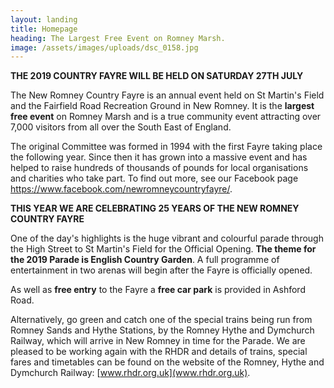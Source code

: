 ```yaml
---
layout: landing
title: Homepage
heading: The Largest Free Event on Romney Marsh.
image: /assets/images/uploads/dsc_0158.jpg
---
```

**THE 2019 COUNTRY FAYRE WILL BE HELD ON SATURDAY 27TH JULY**

The New Romney Country Fayre is an annual event held on St Martin's Field and the Fairfield Road Recreation Ground in New Romney. It is the **largest free event** on Romney Marsh and is a true community event attracting over 7,000 visitors from all over the South East of England. 

The original Committee was formed in 1994 with the first Fayre taking place the following year. Since then it has grown into a massive event and has helped to raise hundreds of thousands of pounds for local organisations and charities who take part.  To find out more, see our Facebook page <https://www.facebook.com/newromneycountryfayre/>.

**THIS YEAR WE ARE CELEBRATING 25 YEARS OF THE NEW ROMNEY COUNTRY FAYRE**

One of the day's highlights is the huge vibrant and colourful parade through the High Street to St Martin's Field for the Official Opening.   **The theme for the 2019 Parade is English Country Garden**.  A full programme of entertainment in two arenas will begin after the Fayre is officially opened. 

As well as **free entry** to the Fayre a **free car park** is provided in Ashford Road. 

Alternatively, go green and catch one of the special trains being run from Romney Sands and Hythe Stations, by the Romney Hythe and Dymchurch Railway, which will arrive in New Romney in time for  the Parade.  We are pleased to be working again with the RHDR and details of trains, special fares and timetables can be found on the website of the Romney, Hythe and Dymchurch Railway:  [www.rhdr.org.uk](www.rhdr.org.uk).
